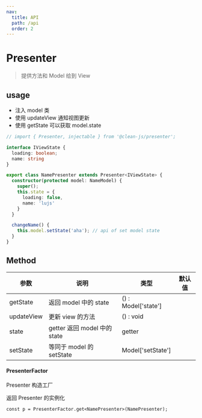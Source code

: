 ```yaml
---
nav:
  title: API
  path: /api
  order: 2
---
```


# Presenter

> 提供方法和 Model 给到 View

## usage

- 注入 model 类
- 使用 updateView 通知视图更新
- 使用 getState 可以获取 model.state

```typescript | pure
// import { Presenter, injectable } from '@clean-js/presenter';

interface IViewState {
  loading: boolean;
  name: string
}

export class NamePresenter extends Presenter<IViewState> {
  constructor(protected model: NameModel) {
    super();
    this.state = {
      loading: false,
      name: 'lujs'
    }
  }

  changeName() {
    this.model.setState('aha'); // api of set model state
  }
}
```

## Method

| 参数       | 说明                         | 类型                | 默认值 |
| ---------- | ---------------------------- | ------------------- | ------ |
| getState   | 返回 model 中的 state        | () : Model['state'] |        |
| updateView | 更新 view 的方法             | () : void           |        |
| state      | getter 返回 model 中的 state | getter              |        |
| setState   | 等同于 model 的 setState     | Model['setState']   |        |

#### PresenterFactor

Presenter 构造工厂

返回 Presenter 的实例化

```
const p = PresenterFactor.get<NamePresenter>(NamePresenter);
```
